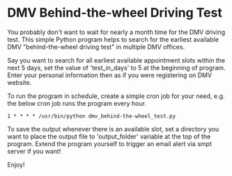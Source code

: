 DMV Behind-the-wheel Driving Test
===========================

You probably don't want to wait for nearly a month time for the DMV driving test. This simple Python program helps to search for the earliest available DMV "behind-the-wheel driving test" in multiple DMV offices.

Say you want to search for all earliest available appointment slots within the next 5 days, set the value of 'test_in_days' to 5 at the beginning of program. Enter your personal information then as if you were registering on DMV website. 

To run the program in schedule, create a simple cron job for your need, e.g. the below cron job runs the program every hour.

    1 * * * * /usr/bin/python dmv_behind-the-wheel_test.py

To save the output whenever there is an available slot, set a directory you want to place the output file to 'output_folder' variable at the top of the program. Extend the program yourself to trigger an email alert via smpt server if you want!

Enjoy!

